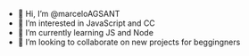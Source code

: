 - 👋 Hi, I’m @marceloAGSANT
- 👀 I’m interested in JavaScript and CC
- 🌱 I’m currently learning JS and Node
- 💞️ I’m looking to collaborate on new projects for beggingners

<!---
marceloAGSANT/marceloAGSANT is a ✨ special ✨ repository because its `README.md` (this file) appears on your GitHub profile.
You can click the Preview link to take a look at your changes.
--->
